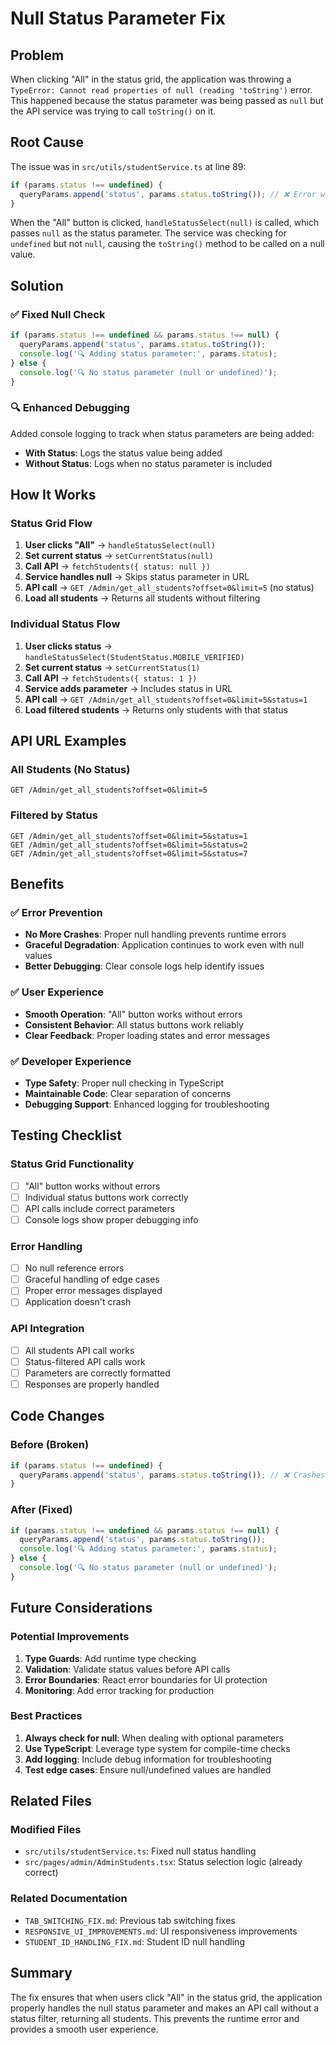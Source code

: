 # Null Status Parameter Fix

## Problem
When clicking "All" in the status grid, the application was throwing a `TypeError: Cannot read properties of null (reading 'toString')` error. This happened because the status parameter was being passed as `null` but the API service was trying to call `toString()` on it.

## Root Cause
The issue was in `src/utils/studentService.ts` at line 89:

```typescript
if (params.status !== undefined) {
  queryParams.append('status', params.status.toString()); // ❌ Error when status is null
}
```

When the "All" button is clicked, `handleStatusSelect(null)` is called, which passes `null` as the status parameter. The service was checking for `undefined` but not `null`, causing the `toString()` method to be called on a null value.

## Solution

### ✅ **Fixed Null Check**
```typescript
if (params.status !== undefined && params.status !== null) {
  queryParams.append('status', params.status.toString());
  console.log('🔍 Adding status parameter:', params.status);
} else {
  console.log('🔍 No status parameter (null or undefined)');
}
```

### 🔍 **Enhanced Debugging**
Added console logging to track when status parameters are being added:
- **With Status**: Logs the status value being added
- **Without Status**: Logs when no status parameter is included

## How It Works

### **Status Grid Flow**
1. **User clicks "All"** → `handleStatusSelect(null)`
2. **Set current status** → `setCurrentStatus(null)`
3. **Call API** → `fetchStudents({ status: null })`
4. **Service handles null** → Skips status parameter in URL
5. **API call** → `GET /Admin/get_all_students?offset=0&limit=5` (no status)
6. **Load all students** → Returns all students without filtering

### **Individual Status Flow**
1. **User clicks status** → `handleStatusSelect(StudentStatus.MOBILE_VERIFIED)`
2. **Set current status** → `setCurrentStatus(1)`
3. **Call API** → `fetchStudents({ status: 1 })`
4. **Service adds parameter** → Includes status in URL
5. **API call** → `GET /Admin/get_all_students?offset=0&limit=5&status=1`
6. **Load filtered students** → Returns only students with that status

## API URL Examples

### **All Students (No Status)**
```
GET /Admin/get_all_students?offset=0&limit=5
```

### **Filtered by Status**
```
GET /Admin/get_all_students?offset=0&limit=5&status=1
GET /Admin/get_all_students?offset=0&limit=5&status=2
GET /Admin/get_all_students?offset=0&limit=5&status=7
```

## Benefits

### ✅ **Error Prevention**
- **No More Crashes**: Proper null handling prevents runtime errors
- **Graceful Degradation**: Application continues to work even with null values
- **Better Debugging**: Clear console logs help identify issues

### ✅ **User Experience**
- **Smooth Operation**: "All" button works without errors
- **Consistent Behavior**: All status buttons work reliably
- **Clear Feedback**: Proper loading states and error messages

### ✅ **Developer Experience**
- **Type Safety**: Proper null checking in TypeScript
- **Maintainable Code**: Clear separation of concerns
- **Debugging Support**: Enhanced logging for troubleshooting

## Testing Checklist

### **Status Grid Functionality**
- [ ] "All" button works without errors
- [ ] Individual status buttons work correctly
- [ ] API calls include correct parameters
- [ ] Console logs show proper debugging info

### **Error Handling**
- [ ] No null reference errors
- [ ] Graceful handling of edge cases
- [ ] Proper error messages displayed
- [ ] Application doesn't crash

### **API Integration**
- [ ] All students API call works
- [ ] Status-filtered API calls work
- [ ] Parameters are correctly formatted
- [ ] Responses are properly handled

## Code Changes

### **Before (Broken)**
```typescript
if (params.status !== undefined) {
  queryParams.append('status', params.status.toString()); // ❌ Crashes on null
}
```

### **After (Fixed)**
```typescript
if (params.status !== undefined && params.status !== null) {
  queryParams.append('status', params.status.toString());
  console.log('🔍 Adding status parameter:', params.status);
} else {
  console.log('🔍 No status parameter (null or undefined)');
}
```

## Future Considerations

### **Potential Improvements**
1. **Type Guards**: Add runtime type checking
2. **Validation**: Validate status values before API calls
3. **Error Boundaries**: React error boundaries for UI protection
4. **Monitoring**: Add error tracking for production

### **Best Practices**
1. **Always check for null**: When dealing with optional parameters
2. **Use TypeScript**: Leverage type system for compile-time checks
3. **Add logging**: Include debug information for troubleshooting
4. **Test edge cases**: Ensure null/undefined values are handled

## Related Files

### **Modified Files**
- `src/utils/studentService.ts`: Fixed null status handling
- `src/pages/admin/AdminStudents.tsx`: Status selection logic (already correct)

### **Related Documentation**
- `TAB_SWITCHING_FIX.md`: Previous tab switching fixes
- `RESPONSIVE_UI_IMPROVEMENTS.md`: UI responsiveness improvements
- `STUDENT_ID_HANDLING_FIX.md`: Student ID null handling

## Summary

The fix ensures that when users click "All" in the status grid, the application properly handles the null status parameter and makes an API call without a status filter, returning all students. This prevents the runtime error and provides a smooth user experience. 
